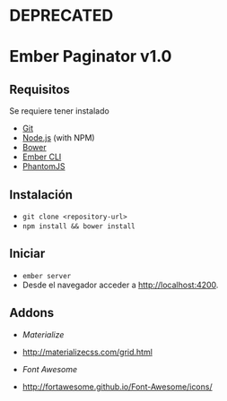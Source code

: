 # DEPRECATED
# Ember Paginator v1.0

## Requisitos
Se requiere tener instalado
* [Git](http://git-scm.com/)
* [Node.js](http://nodejs.org/) (with NPM)
* [Bower](http://bower.io/)
* [Ember CLI](http://www.ember-cli.com/)
* [PhantomJS](http://phantomjs.org/)

## Instalación

* `git clone <repository-url>`
* `npm install && bower install`


## Iniciar 

* `ember server`
* Desde el navegador acceder a [http://localhost:4200](http://localhost:4200).

## Addons
* *Materialize*
 + http://materializecss.com/grid.html

* *Font Awesome*
 + http://fortawesome.github.io/Font-Awesome/icons/

